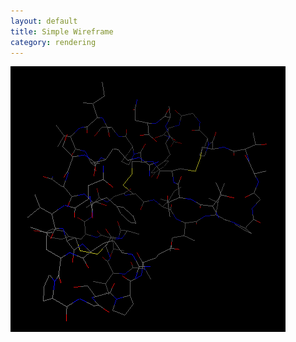```yaml
---
layout: default
title: Simple Wireframe
category: rendering
---
```






![](SimpleWire.png "SimpleWire.png")



